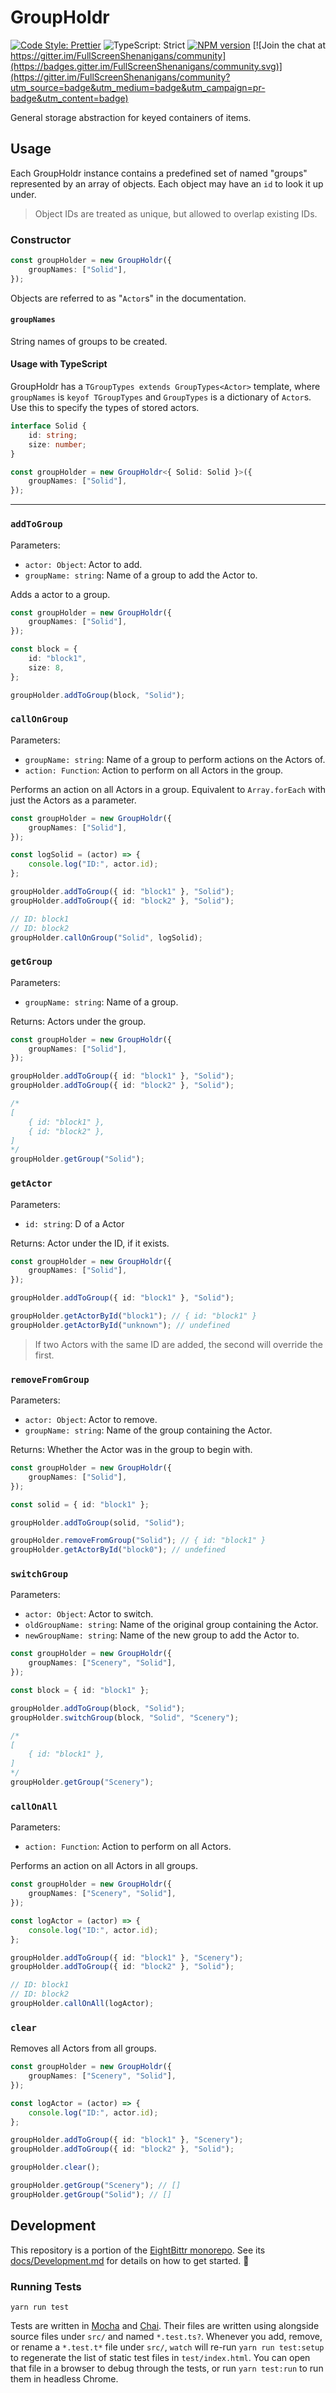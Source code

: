 <!-- Top -->

# GroupHoldr

[![Code Style: Prettier](https://img.shields.io/badge/code_style-prettier-brightgreen.svg)](https://prettier.io)
![TypeScript: Strict](https://img.shields.io/badge/typescript-strict-brightgreen.svg)
[![NPM version](https://badge.fury.io/js/groupholdr.svg)](http://badge.fury.io/js/groupholdr)
[![Join the chat at https://gitter.im/FullScreenShenanigans/community](https://badges.gitter.im/FullScreenShenanigans/community.svg)](https://gitter.im/FullScreenShenanigans/community?utm_source=badge&utm_medium=badge&utm_campaign=pr-badge&utm_content=badge)

General storage abstraction for keyed containers of items.

<!-- /Top -->

## Usage

Each GroupHoldr instance contains a predefined set of named "groups" represented by an array of objects.
Each object may have an `id` to look it up under.

> Object IDs are treated as unique, but allowed to overlap existing IDs.

### Constructor

```typescript
const groupHolder = new GroupHoldr({
    groupNames: ["Solid"],
});
```

Objects are referred to as "`Actor`s" in the documentation.

#### `groupNames`

String names of groups to be created.

#### Usage with TypeScript

GroupHoldr has a `TGroupTypes extends GroupTypes<Actor>` template, where `groupNames` is `keyof TGroupTypes` and `GroupTypes` is a dictionary of `Actor`s.
Use this to specify the types of stored actors.

```typescript
interface Solid {
    id: string;
    size: number;
}

const groupHolder = new GroupHoldr<{ Solid: Solid }>({
    groupNames: ["Solid"],
});
```

---

### `addToGroup`

Parameters:

-   `actor: Object`: Actor to add.
-   `groupName: string`: Name of a group to add the Actor to.

Adds a actor to a group.

```typescript
const groupHolder = new GroupHoldr({
    groupNames: ["Solid"],
});

const block = {
    id: "block1",
    size: 8,
};

groupHolder.addToGroup(block, "Solid");
```

### `callOnGroup`

Parameters:

-   `groupName: string`: Name of a group to perform actions on the Actors of.
-   `action: Function`: Action to perform on all Actors in the group.

Performs an action on all Actors in a group.
Equivalent to `Array.forEach` with just the Actors as a parameter.

```typescript
const groupHolder = new GroupHoldr({
    groupNames: ["Solid"],
});

const logSolid = (actor) => {
    console.log("ID:", actor.id);
};

groupHolder.addToGroup({ id: "block1" }, "Solid");
groupHolder.addToGroup({ id: "block2" }, "Solid");

// ID: block1
// ID: block2
groupHolder.callOnGroup("Solid", logSolid);
```

### `getGroup`

Parameters:

-   `groupName: string`: Name of a group.

Returns: Actors under the group.

```typescript
const groupHolder = new GroupHoldr({
    groupNames: ["Solid"],
});

groupHolder.addToGroup({ id: "block1" }, "Solid");
groupHolder.addToGroup({ id: "block2" }, "Solid");

/*
[
    { id: "block1" },
    { id: "block2" },
]
*/
groupHolder.getGroup("Solid");
```

### `getActor`

Parameters:

-   `id: string`: D of a Actor

Returns: Actor under the ID, if it exists.

```typescript
const groupHolder = new GroupHoldr({
    groupNames: ["Solid"],
});

groupHolder.addToGroup({ id: "block1" }, "Solid");

groupHolder.getActorById("block1"); // { id: "block1" }
groupHolder.getActorById("unknown"); // undefined
```

> If two Actors with the same ID are added, the second will override the first.

### `removeFromGroup`

Parameters:

-   `actor: Object`: Actor to remove.
-   `groupName: string`: Name of the group containing the Actor.

Returns: Whether the Actor was in the group to begin with.

```typescript
const groupHolder = new GroupHoldr({
    groupNames: ["Solid"],
});

const solid = { id: "block1" };

groupHolder.addToGroup(solid, "Solid");

groupHolder.removeFromGroup("Solid"); // { id: "block1" }
groupHolder.getActorById("block0"); // undefined
```

### `switchGroup`

Parameters:

-   `actor: Object`: Actor to switch.
-   `oldGroupName: string`: Name of the original group containing the Actor.
-   `newGroupName: string`: Name of the new group to add the Actor to.

```typescript
const groupHolder = new GroupHoldr({
    groupNames: ["Scenery", "Solid"],
});

const block = { id: "block1" };

groupHolder.addToGroup(block, "Solid");
groupHolder.switchGroup(block, "Solid", "Scenery");

/*
[
    { id: "block1" },
]
*/
groupHolder.getGroup("Scenery");
```

### `callOnAll`

Parameters:

-   `action: Function`: Action to perform on all Actors.

Performs an action on all Actors in all groups.

```typescript
const groupHolder = new GroupHoldr({
    groupNames: ["Scenery", "Solid"],
});

const logActor = (actor) => {
    console.log("ID:", actor.id);
};

groupHolder.addToGroup({ id: "block1" }, "Scenery");
groupHolder.addToGroup({ id: "block2" }, "Solid");

// ID: block1
// ID: block2
groupHolder.callOnAll(logActor);
```

### `clear`

Removes all Actors from all groups.

```typescript
const groupHolder = new GroupHoldr({
    groupNames: ["Scenery", "Solid"],
});

const logActor = (actor) => {
    console.log("ID:", actor.id);
};

groupHolder.addToGroup({ id: "block1" }, "Scenery");
groupHolder.addToGroup({ id: "block2" }, "Solid");

groupHolder.clear();

groupHolder.getGroup("Scenery"); // []
groupHolder.getGroup("Solid"); // []
```

<!-- Development -->

## Development

This repository is a portion of the [EightBittr monorepo](https://raw.githubusercontent.com/FullScreenShenanigans/EightBittr).
See its [docs/Development.md](../../docs/Development.md) for details on how to get started. 💖

### Running Tests

```shell
yarn run test
```

Tests are written in [Mocha](https://github.com/mochajs/mocha) and [Chai](https://github.com/chaijs/chai).
Their files are written using alongside source files under `src/` and named `*.test.ts?`.
Whenever you add, remove, or rename a `*.test.t*` file under `src/`, `watch` will re-run `yarn run test:setup` to regenerate the list of static test files in `test/index.html`.
You can open that file in a browser to debug through the tests, or run `yarn test:run` to run them in headless Chrome.

<!-- Maps -->
<!-- /Maps -->

<!-- /Development -->
